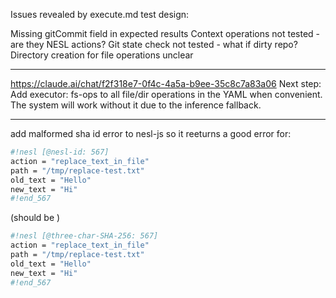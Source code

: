 
Issues revealed by execute.md test design:

Missing gitCommit field in expected results
Context operations not tested - are they NESL actions?
Git state check not tested - what if dirty repo?
Directory creation for file operations unclear


---


https://claude.ai/chat/f2f318e7-0f4c-4a5a-b9ee-35c8c7a83a06
Next step: Add executor: fs-ops to all file/dir operations in the YAML when convenient. The system will work without it due to the inference fallback.

---

add malformed sha id error to nesl-js  so it reeturns a good error for:


```sh nesl
#!nesl [@nesl-id: 567]
action = "replace_text_in_file"
path = "/tmp/replace-test.txt"
old_text = "Hello"
new_text = "Hi"
#!end_567
```

(should be )


```sh nesl
#!nesl [@three-char-SHA-256: 567]
action = "replace_text_in_file"
path = "/tmp/replace-test.txt"
old_text = "Hello"
new_text = "Hi"
#!end_567
```